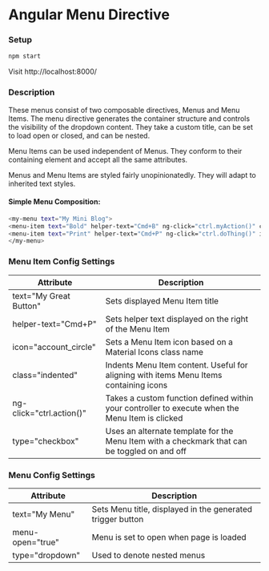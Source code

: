 # Angular Menu Directive

### Setup
```sh
npm start
```
Visit http://localhost:8000/

### Description
These menus consist of two composable directives, Menus and Menu Items. The menu directive generates the container structure and controls the visibility of the dropdown content. They take a custom title, can be set to load open or closed, and can be nested.

Menu Items can be used independent of Menus. They conform to their containing element and accept all the same attributes.

Menus and Menu Items are styled fairly unopinionatedly. They will adapt to inherited text styles.

#### Simple Menu Composition:
```sh
<my-menu text="My Mini Blog">
<menu-item text="Bold" helper-text="Cmd+B" ng-click="ctrl.myAction()" class="indented"></menu-item>
<menu-item text="Print" helper-text="Cmd+P" ng-click="ctrl.doThing()" icon="account_circle"></menu-item>
</my-menu>
```

### Menu Item Config Settings

| Attribute     | Description           |
| ------------- |---------------|
| text="My Great Button" | Sets displayed Menu Item title |
| helper-text="Cmd+P"      | Sets helper text displayed on the right of the Menu Item      |
| icon="account_circle"	 | Sets a Menu Item icon based on a Material Icons class name      |
| class="indented" | Indents Menu Item content. Useful for aligning with items Menu Items containing icons      |
| ng-click="ctrl.action()" | Takes a custom function defined within your controller to execute when the Menu Item is clicked      |
| type="checkbox" | Uses an alternate template for the Menu Item with a checkmark that can be toggled on and off      |

### Menu Config Settings

| Attribute     | Description   |
| ------------- |---------------|
| text="My Menu"	 | Sets Menu title, displayed in the generated trigger button      |
| menu-open="true" | Menu is set to open when page is loaded      |
| type="dropdown" | Used to denote nested menus      |

